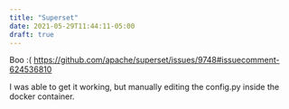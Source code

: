```yaml
---
title: "Superset"
date: 2021-05-29T11:44:11-05:00
draft: true
---
```



Boo :(
https://github.com/apache/superset/issues/9748#issuecomment-624536810

I was able to get it working, but manually editing the config.py inside the docker container.